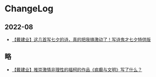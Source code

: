 # ChangeLog

## 2022-08

- [【戴建业】这几首写七夕的诗，真的把我搞激动了！写诗鬼才七夕特供版](https://www.bilibili.com/video/BV11e4y1D7aY)

## 略

- [【戴建业】推崇激情非理性的福柯的作品《疯癫与文明》写了什么？](https://www.bilibili.com/video/BV18g41117pn)